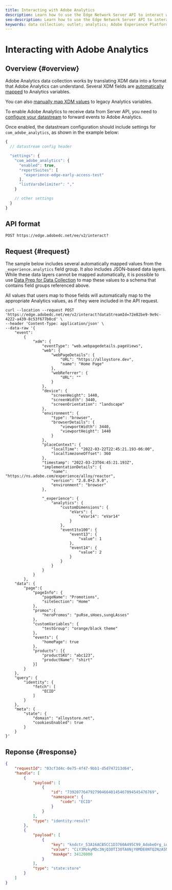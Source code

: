```yaml
---
title: Interacting with Adobe Analytics
description: Learn how to use the Edge Network Server API to interact with Adobe Analytics
seo-description: Learn how to use the Edge Network Server API to interact with Adobe Analytics
keywords: data collection; outlet; analytics; Adobe Experience Platform Edge Network api;analytics
---
```


# Interacting with Adobe Analytics

## Overview {#overview}

Adobe Analytics data collection works by translating XDM data into a format that Adobe Analytics can understand. Several XDM fields are [automatically mapped](../edge/data-collection/adobe-analytics/automatically-mapped-vars.md) to Analytics variables.

You can also [manually map XDM values](../edge/data-collection/adobe-analytics/manually-mapping-variables.md) to legacy Analytics variables.

To enable Adobe Analytics to receive data from Server API, you need to [configure your datastream](../edge/data-collection/adobe-analytics/analytics-overview.md) to forward events to Adobe Analytics.

Once enabled, the datastream configuration should include settings for `com_adobe_analytics`, as shown in the example below:

```javascript
{
  // datastream config header

  "settings": {
    "com_adobe_analytics": {
      "enabled": true,
      "reportSuites": [
        "experience-edge-early-access-test"
      ],
      "listVarsDelimiter": ","
    }

    // other settings
  }
}
```

## API format

```http
POST https://edge.adobedc.net/ee/v2/interact?
```

## Request {#request}

The sample below includes several automatically mapped values from the `_experience.analytics` field group. It also includes JSON-based data layers. While these data layers cannot be mapped automatically, it is possible to use [Data Prep for Data Collection](../edge/fundamentals/datastreams.md#data-prep) to map these values to a schema that contains field groups referenced above.

All values that users map to those fields will automatically map to the appropriate Analytics values, as if they were included in the API request.

```shell
curl --location --request POST 'https://edge.adobedc.net/ee/v2/interact?dataStreamId=72e82be9-9e9c-4222-a439-8c53f677b0cd' \
--header 'Content-Type: application/json' \
--data-raw '{
    "event": 
        {
            "xdm": {
                "eventType": "web.webpagedetails.pageViews",
                "web": {
                    "webPageDetails": {
                        "URL": "https://alloystore.dev",
                        "name": "Home Page"
                    },
                    "webReferrer": {
                        "URL": ""
                    }
                },
                "device": {
                    "screenHeight": 1440,
                    "screenWidth": 3440,
                    "screenOrientation": "landscape"
                },
                "environment": {
                    "type": "browser",
                    "browserDetails": {
                        "viewportWidth": 3440,
                        "viewportHeight": 1440
                    }
                },
                "placeContext": {
                    "localTime": "2022-03-22T22:45:21.193-06:00",
                    "localTimezoneOffset": 360
                },
                "timestamp": "2022-03-23T04:45:21.193Z",
                "implementationDetails": {
                    "name": "https://ns.adobe.com/experience/alloy/reactor",
                    "version": "2.8.0+2.9.0",
                    "environment": "browser"
                },
                
                "_experience": {
                    "analytics": {
                        "customDimensions": {
                            "eVars": {
                                "eVar14": "eVar14"
                            }
                        },
                        "event1to100": {
                            "event13": {
                                "value": 1
                            },
                            "event14": {
                                "value": 2
                            }
                        }
                    }
                }
            }
        },
    "data": {
        "page":{
            "pageInfo": {
                "pageName": "Promotions",
                "siteSection": "Home"
            },
            "promos":{
                "heroPromos": "puRse,sHoes,sungLAsses"
            },
            "customVariables": {
                "testGroup": "orange/black theme"
            },
            "events": {
                "homePage": true
            },
            "products": [{
                "productSKU": "abc123",
                "productName": "shirt"
            }]
        }   
    },
    "query": {
        "identity": {
            "fetch": [
                "ECID"
            ]
        }
    },
    "meta": {
        "state": {
            "domain": "alloystore.net",
            "cookiesEnabled": true
        }
    }
}'
```

## Reponse {#response}

```json
{
    "requestId": "03cf3d4c-0e75-4f47-9bb1-d5d747213d64",
    "handle": [
        {
            "payload": [
                {
                    "id": "73920776479279046640145467094545476769",
                    "namespace": {
                        "code": "ECID"
                    }
                }
            ],
            "type": "identity:result"
        },
        {
            "payload": [
                {
                    "key": "kndctr_53A16ACB5CC1D3760A495C99_AdobeOrg_identity",
                    "value": "CiY3MzkyMDc3NjQ3OTI3OTA0NjY0MDE0NTQ2NzA5NDU0NTQ3Njc2OVIQCL2K8Kn7LxABGAEqA09SMvABvYrwqfsv",
                    "maxAge": 34128000
                }
            ],
            "type": "state:store"
        }
    ]
}
```